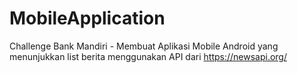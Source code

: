 # MobileApplication
Challenge Bank Mandiri - Membuat Aplikasi Mobile Android yang menunjukkan list berita menggunakan API dari https://newsapi.org/
